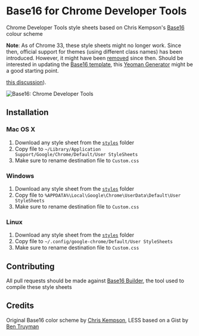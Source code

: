 # Base16 for Chrome Developer Tools

Chrome Developer Tools style sheets based on Chris Kempson's [Base16][1] colour scheme

**Note**: As of Chrome 33, these style sheets might no longer work. Since then, official support for themes (using different class names) has been introduced. However, it might have been [removed](https://codereview.chromium.org/66383005/) since then. Should be interested in updating the [Base16 template](https://github.com/chriskempson/base16-builder/tree/master/templates/chrome-devtools), this [Yeoman Generator](https://www.npmjs.org/package/generator-devtools-theme) might be a good starting point.

[this discussion](https://codereview.chromium.org/66383005/)).

![Base16: Chrome Developer Tools](https://raw.github.com/idleberg/base16-chrome-devtools/master/images/screenshot-chrome.png)

## Installation

### Mac OS X

1. Download any style sheet from the [`styles`][2] folder
2. Copy file to `~/Library/Application Support/Google/Chrome/Default/User StyleSheets`
3. Make sure to rename destination file to `Custom.css`

### Windows

1. Download any style sheet from the [`styles`][2] folder
2. Copy file to `%APPDATA%\Local\Google\Chrome\UserData\Default\User StyleSheets`
3. Make sure to rename destination file to `Custom.css`

### Linux

1. Download any style sheet from the [`styles`][2] folder
2. Copy file to `~/.config/google-chrome/Default/User StyleSheets`
3. Make sure to rename destination file to `Custom.css`

## Contributing

All pull requests should be made against [Base16 Builder][3], the tool used to compile these style sheets

## Credits

Original Base16 color scheme by [Chris Kempson][4], LESS based on a Gist by [Ben Truyman][5]

[1]: https://github.com/chriskempson/base16
[2]: https://github.com/idleberg/base16-chrome-devtools/tree/master/styles
[3]: https://github.com/chriskempson/base16-builder
[4]: https://github.com/chriskempson/
[5]: https://gist.github.com/3040634
